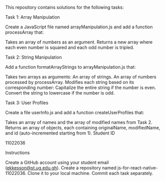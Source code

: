 This repository contains solutions for the following tasks:

Task 1: Array Manipulation

Create a JavaScript file named arrayManipulation.js and add a function processArray that:

Takes an array of numbers as an argument.
Returns a new array where each even number is squared and each odd number is tripled.

Task 2: String Manipulation

Add a function formatArrayStrings to arrayManipulation.js that:

Takes two arrays as arguments:
An array of strings.
An array of numbers processed by processArray.
Modifies each string based on its corresponding number:
Capitalize the entire string if the number is even.
Convert the string to lowercase if the number is odd.

Task 3: User Profiles

Create a file userInfo.js and add a function createUserProfiles that:

Takes an array of names and the array of modified names from Task 2.
Returns an array of objects, each containing originalName, modifiedName, and id (auto-incremented starting from 1).
Student ID

11022036

Instructions

Create a GitHub account using your student email (ekkesson@st.ug.edu.gh).
Create a repository named js-for-react-native-11022036.
Clone it to your local machine.
Commit each task separately.
